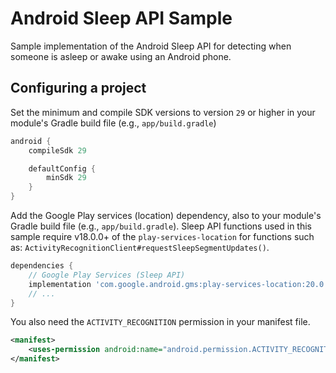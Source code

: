 # Android Sleep API Sample
Sample implementation of the Android Sleep API for detecting when someone is asleep or awake using an Android phone.

## Configuring a project

Set the minimum and compile SDK versions to version `29` or higher in your module's Gradle build file (e.g., `app/build.gradle`)

```groovy
android {
    compileSdk 29

    defaultConfig {
        minSdk 29
    }
}
```

Add the Google Play services (location) dependency, also to your module's Gradle build file (e.g., `app/build.gradle`). Sleep API functions used in this sample require v18.0.0+ of the `play-services-location` for functions such as: `ActivityRecognitionClient#requestSleepSegmentUpdates()`.

```groovy
dependencies {
    // Google Play Services (Sleep API)
    implementation 'com.google.android.gms:play-services-location:20.0.0'
    // ...
}
```

You also need the `ACTIVITY_RECOGNITION` permission in your manifest file.

```xml
<manifest>
    <uses-permission android:name="android.permission.ACTIVITY_RECOGNITION" />
</manifest>
```
